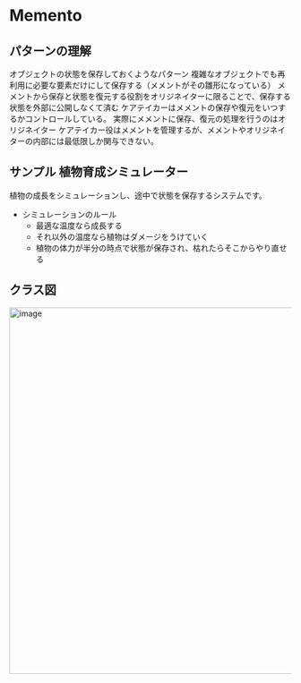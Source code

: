 # Memento
## パターンの理解
オブジェクトの状態を保存しておくようなパターン
複雑なオブジェクトでも再利用に必要な要素だけにして保存する（メメントがその雛形になっている）
メメントから保存と状態を復元する役割をオリジネイターに限ることで、保存する状態を外部に公開しなくて済む
ケアテイカーはメメントの保存や復元をいつするかコントロールしている。
実際にメメントに保存、復元の処理を行うのはオリジネイター
ケアテイカー役はメメントを管理するが、メメントやオリジネイターの内部には最低限しか関与できない。

## サンプル 植物育成シミュレーター
植物の成長をシミュレーションし、途中で状態を保存するシステムです。
- シミュレーションのルール
  - 最適な温度なら成長する
  - それ以外の温度なら植物はダメージをうけていく
  - 植物の体力が半分の時点で状態が保存され、枯れたらそこからやり直せる

## クラス図
<img width="655" alt="image" src="https://github.com/user-attachments/assets/c7050d9c-8101-4e6a-aff7-f779fd80e63f" />
